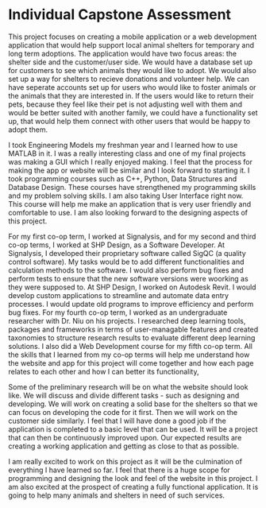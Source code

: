 # Individual Capstone Assessment

This project focuses on creating a mobile application or a web development application that would help support local animal shelters for temporary and long term adoptions. The application would have two focus areas: the shelter side and the customer/user side. We would have a database set up for customers to see which animals they would like to adopt. We would also set up a way for shelters to recieve donations and volunteer help. We can have seperate accounts set up for users who would like to foster animals or the animals that they are interested in. If the users would like to return their pets, because they feel like their pet is not adjusting well with them and would be better suited with another family, we could have a functionality set up, that would help them connect with other users that would be happy to adopt them. 

I took Engineering Models my freshman year and I learned how to use MATLAB in it. I was a really interesting class and one of my final projects was making a GUI which I really enjoyed making. I feel that the process for making the app or website will be similar and I look forward to starting it. I took programming courses such as C++, Python, Data Structures and Database Design. These courses have strengthened my programming skills and my problem solving skills. I am also taking User Interface right now. This course will help me make an application that is very user friendly and comfortable to use. I am also looking forward to the designing aspects of this project.

For my first co-op term, I worked at Signalysis, and for my second and third co-op terms, I worked at SHP Design, as a Software Developer. At Signalysis, I developed their proprietary software called SigQC (a quality control software). My tasks would be to add different functionalities and calculation methods to the software. I would also perform bug fixes and perform tests to ensure that the new software versions were woorking as they were supposed to. At SHP Design, I worked on Autodesk Revit. I would develop custom applications to streamline and automate data entry processes. I would update old programs to improve efficiency and perform bug fixes. For my fourth co-op term, I worked as an undergraduate researcher with Dr. Niu on his projects. I researched deep learning tools, packages and frameworks in terms of user-managable features and created taxonomies to structure research results to evaluate different deep learning solutions. I also did a Web Development course for my fifth co-op term. All the skills that I learned from my co-op terms will help me understand how the website and app for this project will come together and how each page relates to each other and how I can better its functionality, 

Some of the preliminary research will be on what the website should look like. We will discuss and divide different tasks - such as designing and developing. We will work on creating a solid base for the shelters so that we can focus on developing the code for it first. Then we will work on the customer side similarly. I feel that I will have done a good job if the application is completed to a basic level that can be used. It will be a project that can then be continuously improved upon. Our expected results are creating a working application and getting as close to that as possible.

I am really excited to work on this project as it will be the culmination of everything I have learned so far. I feel that there is a huge scope for programming and designing the look and feel of the website in this project. I am also excited at the prospect of creating a fully functional application. It is going to help many animals and shelters in need of such services. 
